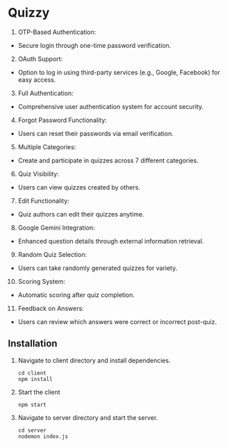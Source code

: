 # Quizzy

1. OTP-Based Authentication:
- Secure login through one-time password verification.
2. OAuth Support:
- Option to log in using third-party services (e.g., Google, Facebook) for easy access.
3. Full Authentication:
- Comprehensive user authentication system for account security.
4. Forgot Password Functionality:
- Users can reset their passwords via email verification.
5. Multiple Categories:
- Create and participate in quizzes across 7 different categories.
6. Quiz Visibility:
- Users can view quizzes created by others.
7. Edit Functionality:
- Quiz authors can edit their quizzes anytime.
8. Google Gemini Integration:
- Enhanced question details through external information retrieval.
9. Random Quiz Selection:
- Users can take randomly generated quizzes for variety.
10. Scoring System:
- Automatic scoring after quiz completion.
11. Feedback on Answers:
- Users can review which answers were correct or incorrect post-quiz.

## Installation
1. Navigate to client directory and install dependencies.
   ```
   cd client
   npm install
   ```

2. Start the client
   ```
   npm start
   ```
3. Navigate to server directory and start the server.
   ```
   cd server
   nodemon index.js
   ```

